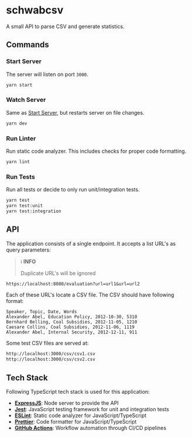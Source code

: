 # schwabcsv

A small API to parse CSV and generate statistics.

## Commands

### Start Server

The server will listen on port `3000`.

```sh
yarn start
```

### Watch Server

Same as [Start Server](#start-server), but restarts server on file changes.

```sh
yarn dev
```

### Run Linter

Run static code analyzer. This includes checks for proper code formatting.

```sh
yarn lint
```

### Run Tests

Run all tests or decide to only run unit/integration tests.

```sh
yarn test
yarn test:unit
yarn test:integration
```

## API

The application consists of a single endpoint. It accepts a list URL's as query parameters:

> ℹ️ **INFO**
>
> Duplicate URL's will be ignored

```txt
https://localhost:8080/evaluation?url=url1&url=url2
```

Each of these URL's locate a CSV file. The CSV should have following format:

```csv
Speaker, Topic, Date, Words
Alexander Abel, Education Policy, 2012-10-30, 5310
Bernhard Belling, Coal Subsidies, 2012-11-05, 1210
Caesare Collins, Coal Subsidies, 2012-11-06, 1119
Alexander Abel, Internal Security, 2012-12-11, 911
```

Some test CSV files are served at:

```txt
http://localhost:3000/csv/csv1.csv
http://localhost:3000/csv/csv2.csv
```

## Tech Stack

Following TypeScript tech stack is used for this application:

- **[ExpressJS](https://expressjs.com/)**: Node server to provide the API
- **[Jest](https://jestjs.io/)**: JavaScript testing framework for unit and integration tests
- **[ESLint](https://eslint.org/)**: Static code analyzer for JavaScript/TypeScript
- **[Prettier](https://jestjs.io/)**: Code formatter for JavaScript/TypeScript
- **[GitHub Actions](https://github.com/features/actions/)**: Workflow automation through CI/CD pipelines
